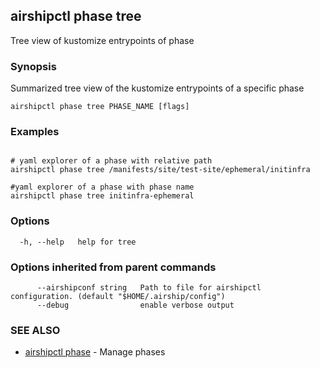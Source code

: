 ## airshipctl phase tree

Tree view of kustomize entrypoints of phase

### Synopsis

Summarized tree view of the kustomize entrypoints of a specific phase

```
airshipctl phase tree PHASE_NAME [flags]
```

### Examples

```

# yaml explorer of a phase with relative path
airshipctl phase tree /manifests/site/test-site/ephemeral/initinfra

#yaml explorer of a phase with phase name
airshipctl phase tree initinfra-ephemeral

```

### Options

```
  -h, --help   help for tree
```

### Options inherited from parent commands

```
      --airshipconf string   Path to file for airshipctl configuration. (default "$HOME/.airship/config")
      --debug                enable verbose output
```

### SEE ALSO

* [airshipctl phase](airshipctl_phase.md)	 - Manage phases

